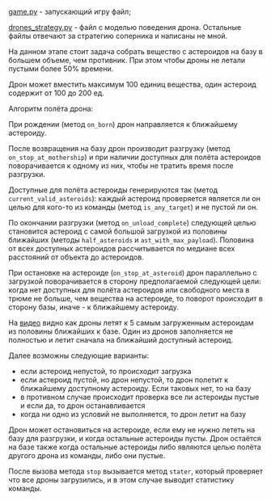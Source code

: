 [game.py](https://github.com/kirillsdnv/game/blob/main/game.py) - запускающий игру файл;

[drones_strategy.py](https://github.com/kirillsdnv/game/blob/main/drones_strategy.py) - файл с моделью поведения дрона.
Остальные файлы отвечают за стратегию соперника и написаны не мной.

На данном этапе стоит задача собрать вещество с астероидов на базу в большем объеме, чем противник. При этом чтобы дроны
не летали пустыми более 50% времени.

Дрон может вместить максимум 100 единиц вещества, один астероид содержит от 100 до 200 ед.

Алгоритм полёта дрона:

При рождении (метод `on_born`) дрон направляется к ближайшему астероиду.

После возвращения на базу дрон производит разгрузку (метод `on_stop_at_mothership`) и при наличии доступных для полёта астероидов поворачивается к одному из них, чтобы не тратить время после разгрузки.



Доступные для полёта астероиды генерируются так (метод `current_valid_asteroids`):
каждый астероид проверяется является ли он целью для кого-то из команды (метод `is_any_target`) и не пустой ли он.

По окончании разгрузки (метод `on_unload_complete`) следующей целью становится астероид с самой большой загрузкой из половины ближайших
(методы `half_asteroids` и `ast_with_max_payload`). Половина от всех доступных астероидов рассчитывается по медиане всех расстояний от объекта до астероидов.

При остановке на астероиде (`on_stop_at_asteroid`) дрон параллельно с загрузкой поворачивается в сторону предполагаемой следующей цели:
когда нет доступных для полёта астероидов или свободного места в трюме не больше, чем вещества на астероиде, то поворот
происходит в сторону базы, иначе - к ближайшему астероиду.

На [видео](https://user-images.githubusercontent.com/80598880/171660614-7d254eda-1aef-451c-8316-7bdee3bb0fff.mp4) видно как дроны летят к 5 самым загруженным астероидам из половины ближайших к базе. Один из дронов заполняется не полностью и летит сначала на ближайший доступный астероид.

Далее возможны следующие варианты:

- если астероид непустой, то происходит загрузка
- если астероид пустой, но дрон непустой, то дрон полетит к ближайшему доступному астероиду.
Если таковых нет, то на базу
- в противном случае происходит проверка все ли астероиды пустые и если да, то дрон останавливается
- когда ни одно из условий не выполняется, то дрон летит на базу
 
Дрон может остановиться на астероиде, если ему не нужно лететь на базу для разгрузки, 
и когда остальные астероиды пусты. Дрон остаётся на базе также когда остальные астероиды либо являются целью
полёта другого дрона из команды, либо они пустые.

После вызова метода `stop` вызывается метод `stater`, который проверяет что все дроны загрузились,
и в этом случае выводит статистику команды.
